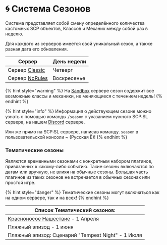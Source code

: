 # 🌀 Система Сезонов

Система представляет собой смену определённого количества кастомных SCP объектов, Классов и Механик между собой раз в неделю.

Для каждого из серверов имеется свой уникальный сезон, а также разная дата его обновления.

| Сервер                                           | День недели  |
| ------------------------------------------------ | ------------ |
| Сервер [Classic](../../servers/scpsl-classic.md) | Четверг      |
| Сервер [NoRules](../../servers/scpsl-norules.md) | Воскресенье  |

{% hint style="warning" %}
На [Sandbox](../../servers/scpsl-sandbox.md) сервере сезон содержит все возможные классы и механики, не меняющиеся с течением недель!
{% endhint %}

{% hint style="info" %}
Информация о действующем сезоне можно узнать с помощью команды `/season` с указанием нужного SCP:SL сервера, на нашем [Discord](https://discord.com/invite/376sEKP2tX) сервере.

Или же прямо на SCP:SL сервере, написав команду`.season` в пользовательской консоли \~ (Русская Ё)!
{% endhint %}

### Тематические сезоны

Являются временными сезонами с конкретным набором плагинов, привязанных к какому-либо событию. Такие сезоны включаются по датам или вручную, не влияя на обычные сезоны. Большая часть плагинов из таких сезонов не встречается в обычных сезонах или простой игре.

{% hint style="danger" %}
Тематические сезоны могут включаться как на одном сервере, так и на всех!
{% endhint %}

| Список Тематический сезонов:                                                               |
| ------------------------------------------------------------------------------------------ |
| [Красноносое Нашествие](../custom-classes/custom-teams/childs-of-honkmother.md) - 1 Апреля |
| Пляжный эпизод - 1 июня                                                                    |
| Пляжный эпизод: Сценарий "Tempest Night" - 1 Июля                                          |
